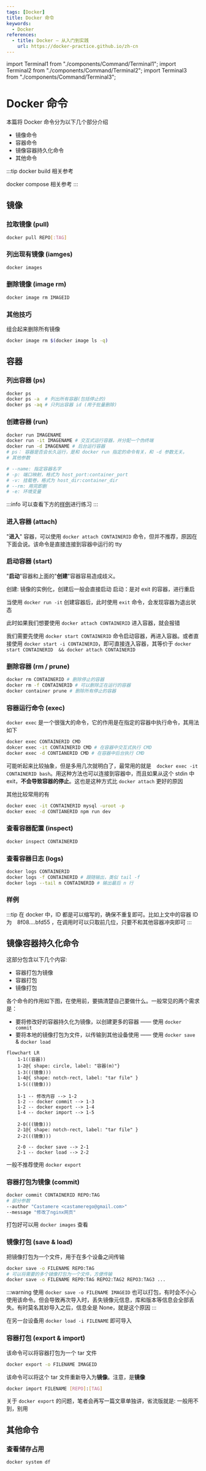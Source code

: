 ```yaml
---
tags: [Docker]
title: Docker 命令
keywords:
  - Docker
references:
  - title: Docker — 从入门到实践
    url: https://docker-practice.github.io/zh-cn
---
```



import Terminal1 from "./components/Command/Terminal1";
import Terminal2 from "./components/Command/Terminal2";
import Terminal3 from "./components/Command/Terminal3";

# Docker 命令

本篇将 Docker 命令分为以下几个部分介绍

- 镜像命令
- 容器命令
- 镜像容器持久化命令
- 其他命令

:::tip
docker build 相关参考

docker compose 相关参考
:::

## 镜像

### 拉取镜像 (pull)

```bash
docker pull REPO[:TAG]
```

### 列出现有镜像 (iamges)

```bash
docker images
```

### 删除镜像 (image rm)

```bash
docker image rm IMAGEID
```

### 其他技巧

组合起来删除所有镜像

```bash
docker image rm $(docker image ls -q)
```

## 容器

### 列出容器 (ps)

```bash
docker ps
docker ps -a  # 列出所有容器(包括停止的)
docker ps -aq # 只列出容器 id (用于批量删除)
```

### 创建容器 (run)

```bash
docker run IMAGENAME
docker run -it IMAGENAME # 交互式运行容器，并分配一个伪终端
docker run -d IMAGENAME # 后台运行容器
# ps： 容器是否会长久运行，是和 docker run 指定的命令有关，和 -d 参数无关。
# 其他参数

# --name: 指定容器名字
# -p: 端口映射，格式为 host_port:container_port
# -v: 挂载卷，格式为 host_dir:container_dir
# --rm: 用完即删
# -e: 环境变量
```
:::info
可以查看下方的[样例](/docs/Docker/Command#样例)进行练习
:::

### 进入容器 (attach)

"**进入**" 容器，可以使用 `docker attach CONTAINERID` 命令，但并不推荐，原因在下面会说。该命令是直接连接到容器中运行的 tty

### 启动容器 (start)

"**启动**"容器和上面的"**创建**"容器容易造成歧义。

创建: 镜像的实例化，创建后一般会直接启动
启动：是对 exit 的容器，进行重启

当使用 `docker run -it` 创建容器后，此时使用 `exit` 命令，会发现容器为退出状态

<Terminal1 />

此时如果我们想要使用 `docker attach CONTAINERID` 进入容器，就会报错 

<Terminal2 />

我们需要先使用 `docker start CONTAINERID` 命令启动容器，再进入容器。或者直接使用 `docker start -i CONTAINERID`，即可直接连入容器，其等价于 `docker start CONTAINERID  && docker attach CONTAINERID`

### 删除容器 (rm / prune)

```bash
docker rm CONTAINERID # 删除停止的容器
docker rm -f CONTAINERID # 可以删除正在运行的容器
docker container prune # 删除所有停止的容器
```

### 容器运行命令 (exec)

`docker exec` 是一个很强大的命令，它的作用是在指定的容器中执行命令，其用法如下

```bash
docker exec CONTAINERID CMD
dokcer exec -it CONTAINERID CMD # 在容器中交互式执行 CMD 
docker exec -d CONTIANERID CMD # 在容器中后台执行 CMD
```

可能听起来比较抽象，但是多用几次就明白了，最常用的就是　`docker exec -it CONTAINERID bash`。用这种方法也可以连接到容器中，而且如果从这个 stdin 中 exit，**不会导致容器的停止**。这也是这种方式比 `docker attach` 更好的原因

其他比较常用的有

```bash
docker exec -it CONTAINERID mysql -uroot -p
docker exec -d CONTIANERID npm run dev
```

### 查看容器配置 (inspect)

```bash
docker inspect CONTAINERID
```

### 查看容器日志 (logs)

```bash
docker logs CONTAINERID
docker logs -f CONTAINERID # 跟随输出，类似 tail -f
docker logs --tail n CONTAINERID # 输出最后 n 行
```

### 样例

<Terminal3 />

:::tip
在 docker 中，ID 都是可以缩写的，确保不重复即可。比如上文中的容器 ID 为　8f08....bfd55 ，在调用时可以只取前几位，只要不和其他容器冲突即可
:::

## 镜像容器持久化命令

这部分包含以下几个内容:

- 容器打包为镜像
- 容器打包
- 镜像打包

各个命令的作用如下图，在使用前，要搞清楚自己要做什么。一般常见的两个需求是：

- 要将修改好的容器持久化为镜像，以创建更多的容器 —— 使用 `docker commit`
- 要将本地的镜像打包为文件，以传输到其他设备使用 —— 使用 `docker save` & `docker load`


```mermaid
flowchart LR
    1-1((容器))
    1-2@{ shape: circle, label: "容器(m)"}
    1-3(((镜像)))
    1-4@{ shape: notch-rect, label: "tar file" }
    1-5(((镜像)))

    1-1 -- 修改内容 --> 1-2
    1-2 -- docker commit --> 1-3
    1-2 -- docker export --> 1-4
    1-4 -- docker import --> 1-5

    2-0(((镜像)))
    2-1@{ shape: notch-rect, label: "tar file" }
    2-2(((镜像)))

    2-0 -- docker save --> 2-1
    2-1 -- docker load --> 2-2 
```

一般不推荐使用 `docker export`

### 容器打包为镜像 (commit)

```bash
docker commit CONTAINERID REPO:TAG
# 部分参数
--author "Castamere <castamerego@gmail.com>" 
--message "修改了nginx网页" 
```

打包好可以用 `docker images` 查看

### 镜像打包 (save & load)

把镜像打包为一个文件，用于在多个设备之间传输

```bash
docker save -o FILENAME REPO:TAG 
# 可以将需要的多个镜像打包为一个文件，方便传输
docker save -o FILENAME REPO:TAG REPO2:TAG2 REPO3:TAG3 ...
```

:::warning
使用 `docker save -o FILENAME IMAGEID` 也可以打包，有时会不小心使用该命令。但会导致再次导入时，丢失镜像元信息，库和版本等信息会全部丢失。有时莫名其妙导入之后，信息全是 None，就是这个原因
:::

在另一台设备用 `docker load -i FILENAME` 即可导入

### 容器打包 (export & import)

该命令可以将容器打包为一个 tar 文件

```bash
docker export -o FILENAME IMAGEID
```

该命令可以将这个 tar 文件重新导入为**镜像**。注意，是**镜像**

```bash
docker import FILENAME [REPO]:[TAG]
```

关于 `docker export` 的问题，笔者会再写一篇文章单独讲，省流版就是: 一般用不到，别用

## 其他命令

### 查看储存占用

```bash 
docker system df
```